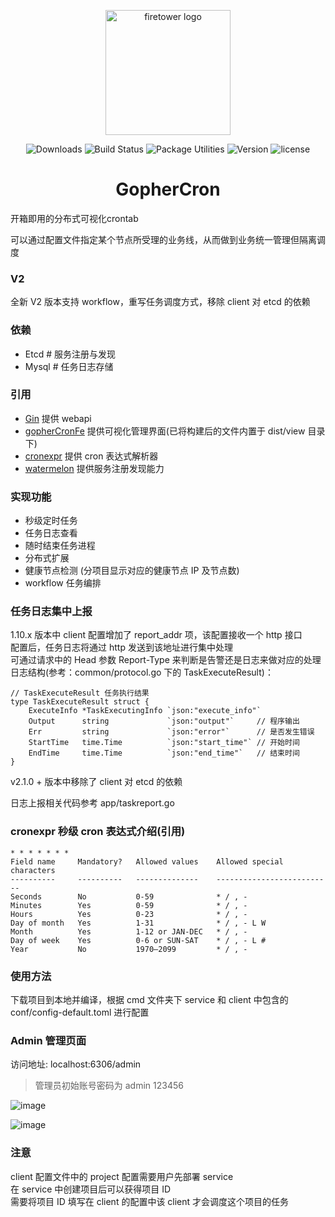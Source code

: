 <p align="center"><a href="/" target="_blank" rel="noopener noreferrer"><img width="200" src="http://img.holdno.com/github/holdno/gopher_cron/gopherCronLogo.png" alt="firetower logo"></a></p>

<p align="center">
  <img src="https://img.shields.io/badge/download-fast-brightgreen.svg" alt="Downloads"></a>
  <img src="https://img.shields.io/badge/build-passing-brightgreen.svg" alt="Build Status">
  <img src="https://img.shields.io/badge/package%20utilities-go modules-blue.svg" alt="Package Utilities">
  <img src="https://img.shields.io/badge/golang-1.11.0-%23ff69b4.svg" alt="Version">
  <img src="https://img.shields.io/badge/license-MIT-brightgreen.svg" alt="license">
</p>
<h1 align="center">GopherCron</h1>
开箱即用的分布式可视化crontab

可以通过配置文件指定某个节点所受理的业务线，从而做到业务统一管理但隔离调度

### V2

全新 V2 版本支持 workflow，重写任务调度方式，移除 client 对 etcd 的依赖

### 依赖

- Etcd # 服务注册与发现
- Mysql # 任务日志存储

### 引用

- [Gin](github.com/gin-gonic/gin) 提供 webapi
- [gopherCronFe](github.com/holdno/gopherCronFe) 提供可视化管理界面(已将构建后的文件内置于 dist/view 目录下)
- [cronexpr](github.com/gorhill/cronexpr) 提供 cron 表达式解析器
- [watermelon](github.com/spacegrower/watermelon) 提供服务注册发现能力

### 实现功能

- 秒级定时任务
- 任务日志查看
- 随时结束任务进程
- 分布式扩展
- 健康节点检测 (分项目显示对应的健康节点 IP 及节点数)
- workflow 任务编排

### 任务日志集中上报

1.10.x 版本中 client 配置增加了 report_addr 项，该配置接收一个 http 接口  
配置后，任务日志将通过 http 发送到该地址进行集中处理  
可通过请求中的 Head 参数 Report-Type 来判断是告警还是日志来做对应的处理  
日志结构(参考：common/protocol.go 下的 TaskExecuteResult)：

```golang
// TaskExecuteResult 任务执行结果
type TaskExecuteResult struct {
	ExecuteInfo *TaskExecutingInfo `json:"execute_info"`
	Output      string             `json:"output"`     // 程序输出
	Err         string             `json:"error"`      // 是否发生错误
	StartTime   time.Time          `json:"start_time"` // 开始时间
	EndTime     time.Time          `json:"end_time"`   // 结束时间
}
```

v2.1.0 + 版本中移除了 client 对 etcd 的依赖

日志上报相关代码参考 app/taskreport.go

### cronexpr 秒级 cron 表达式介绍(引用)

    * * * * * * *
    Field name     Mandatory?   Allowed values    Allowed special characters
    ----------     ----------   --------------    --------------------------
    Seconds        No           0-59              * / , -
    Minutes        Yes          0-59              * / , -
    Hours          Yes          0-23              * / , -
    Day of month   Yes          1-31              * / , - L W
    Month          Yes          1-12 or JAN-DEC   * / , -
    Day of week    Yes          0-6 or SUN-SAT    * / , - L #
    Year           No           1970–2099         * / , -

### 使用方法

下载项目到本地并编译，根据 cmd 文件夹下 service 和 client 中包含的 conf/config-default.toml 进行配置

### Admin 管理页面

访问地址: localhost:6306/admin

> 管理员初始账号密码为 admin 123456

![image](http://img.holdno.com/github/holdno/gopher_cron/admin_home.png)

![image](http://img.holdno.com/github/holdno/gopher_cron/admin_task.png)

### 注意

client 配置文件中的 project 配置需要用户先部署 service  
在 service 中创建项目后可以获得项目 ID  
需要将项目 ID 填写在 client 的配置中该 client 才会调度这个项目的任务
